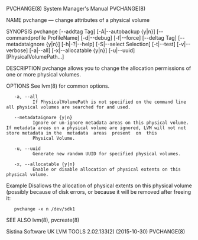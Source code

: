 PVCHANGE(8)                                                                              System Manager's Manual                                                                              PVCHANGE(8)

NAME
       pvchange — change attributes of a physical volume

SYNOPSIS
       pvchange  [--addtag  Tag]  [-A|--autobackup  {y|n}]  [--commandprofile  ProfileName]  [-d|--debug]  [-f|--force]  [--deltag  Tag]  [--metadataignore {y|n}] [-h|-?|--help] [-S|--select Selection]
       [-t|--test] [-v|--verbose] [-a|--all] [-x|--allocatable {y|n}] [-u|--uuid] [PhysicalVolumePath...]

DESCRIPTION
       pvchange allows you to change the allocation permissions of one or more physical volumes.

OPTIONS
       See lvm(8) for common options.

       -a, --all
              If PhysicalVolumePath is not specified on the command line all physical volumes are searched for and used.

       --metadataignore {y|n}
              Ignore or un-ignore metadata areas on this physical volume.  If metadata areas on a physical volume are ignored, LVM will not not store metadata in the  metadata  areas  present  on  this
              Physical Volume.

       -u, --uuid
              Generate new random UUID for specified physical volumes.

       -x, --allocatable {y|n}
              Enable or disable allocation of physical extents on this physical volume.

Example
       Disallows the allocation of physical extents on this physical volume (possibly because of disk errors, or because it will be removed after freeing it:

       pvchange -x n /dev/sdk1

SEE ALSO
       lvm(8), pvcreate(8)

Sistina Software UK                                                                 LVM TOOLS 2.02.133(2) (2015-10-30)                                                                        PVCHANGE(8)
